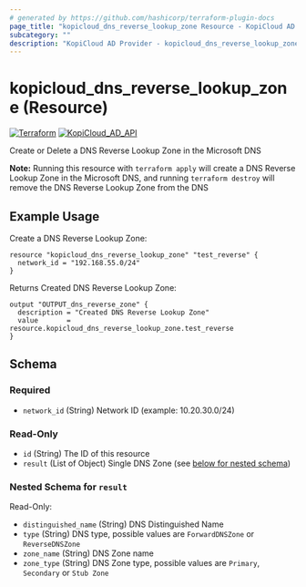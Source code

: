 ```yaml
---
# generated by https://github.com/hashicorp/terraform-plugin-docs
page_title: "kopicloud_dns_reverse_lookup_zone Resource - KopiCloud AD Provider"
subcategory: ""
description: "KopiCloud AD Provider - kopicloud_dns_reverse_lookup_zone (Resource)"
---
```


# kopicloud_dns_reverse_lookup_zone (Resource)
[![Terraform](https://img.shields.io/badge/terraform-v1.3+-blue.svg)](https://www.terraform.io/downloads.html) 
[![KopiCloud_AD_API](https://img.shields.io/badge/kopiCloud_ad-v1.0+-blueviolet.svg)](https://www.kopicloud-ad-api.com)

Create or Delete a DNS Reverse Lookup Zone in the Microsoft DNS

**Note:** Running this resource with `terraform apply` will create a DNS Reverse Lookup Zone in the Microsoft DNS, and running `terraform destroy` will remove the DNS Reverse Lookup Zone from the DNS

## Example Usage

Create a DNS Reverse Lookup Zone:
```
resource "kopicloud_dns_reverse_lookup_zone" "test_reverse" {
  network_id = "192.168.55.0/24"
}
```

Returns Created DNS Reverse Lookup Zone:
```
output "OUTPUT_dns_reverse_zone" {
  description = "Created DNS Reverse Lookup Zone"
  value       = resource.kopicloud_dns_reverse_lookup_zone.test_reverse
}
```

<!-- schema generated by tfplugindocs -->
## Schema

### Required

- `network_id` (String) Network ID (example: 10.20.30.0/24)

### Read-Only

- `id` (String) The ID of this resource
- `result` (List of Object) Single DNS Zone (see [below for nested schema](#nestedatt--result))

<a id="nestedatt--result"></a>
### Nested Schema for `result`

Read-Only:

- `distinguished_name` (String) DNS Distinguished Name
- `type` (String) DNS type, possible values are `ForwardDNSZone` or `ReverseDNSZone`
- `zone_name` (String) DNS Zone name
- `zone_type` (String) DNS Zone type, possible values are `Primary`, `Secondary` or `Stub Zone`
